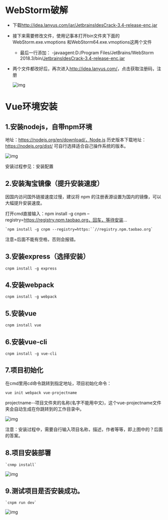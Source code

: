 

# WebStorm破解

+ 下载<http://idea.lanyus.com/jar/JetbrainsIdesCrack-3.4-release-enc.jar> 

+ 接下来需要修改文件，使用记事本打开bin文件夹下面的WebStorm.exe.vmoptions 和WebStorm64.exe.vmoptions这两个文件

  + 最后一行添加：       -javaagent:D:/Program Files/JetBrains/WebStorm 2018.3/bin/[JetbrainsIdesCrack-3.4-release-enc.jar](http://idea.lanyus.com/jar/JetbrainsIdesCrack-3.4-release-enc.jar)

+ 两个文件都改好后，再次进入<http://idea.lanyus.com/>，点击获取注册码，注册

  ![img](https://img-blog.csdnimg.cn/20181126103903558.png?x-oss-process=image/watermark,type_ZmFuZ3poZW5naGVpdGk,shadow_10,text_aHR0cHM6Ly9ibG9nLmNzZG4ubmV0L3FxXzM3NDk1Nzg2,size_16,color_FFFFFF,t_70)

# Vue环境安装

## 1.安装nodejs，自带npm环境

地址：https://nodejs.org/en/download/，Node.js 历史版本下载地址：https://nodejs.org/dist/ 可自行选择适合自己操作系统的版本。

![img](http://img.php.cn/upload/article/000/054/025/2a4caf3b8ec745259073319c52835842-0.png)

安装过程参见：安装配置

## 2.安装淘宝镜像（提升安装速度）

因国内访问国外链接速度过慢，建议将 npm 的注册表源设置为国内的镜像，可以大幅提升安装速度。

打开cmd直接输入：npm install -g cnpm –registry=https://registry.npm.taobao.org，回车，等待安装...



```
`npm install -g cnpm --registry=https:``//registry.npm.taobao.org`
```

注意=后面不能有空格，否则会报错。

## 3.安装express（选择安装）



```
cnpm install -g express
```

## 4.安装webpack 



```
cnpm install -g webpack
```

## 5.安装vue



```
cnpm install vue
```

## 6.安装vue-cli



```
cnpm install -g vue-cli
```

## 7.项目初始化

在cmd里用cd命令跳转到指定地址，项目初始化命令：

```
vue init webpack vue-projectname
```

projectname--项目文件夹的名称(名字不能用中文)，这个vue-projectname文件夹会自动生成在你跳转到的工作目录中。

![img](http://img.php.cn/upload/article/000/054/025/2a4caf3b8ec745259073319c52835842-1.png)

注意：安装过程中，需要自行输入项目名称，描述，作者等等，即上图中的？后面的答案。

## 8.项目安装部署



```
`cnmp install`
```

![img](http://img.php.cn/upload/article/000/054/025/2a4caf3b8ec745259073319c52835842-2.png)

## 9.测试项目是否安装成功。

```
`cnpm run dev`
```

![img](http://img.php.cn/upload/article/000/054/025/cf39c61c1ca5e4c2a0f2cb342845d20a-3.png)